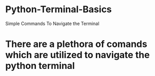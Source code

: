 # Python-Terminal-Basics
Simple Commands To Navigate the Terminal
# There are a plethora of comands which are utilized to navigate the python terminal
